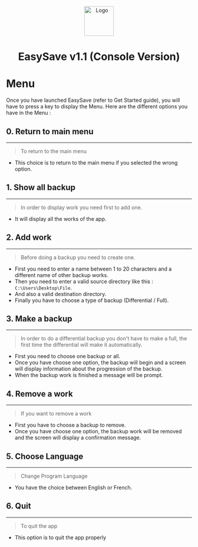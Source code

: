 <br />
<p align="center">
  <a href="https://dev.azure.com/ACALCGLK/EasySave/_git/EasySave?path=%2F&version=GBmaster">
    <img src="https://www.flaticon.com/svg/static/icons/svg/3790/3790894.svg" alt="Logo" width="80" height="80">
  </a>

  <h1 align="center"> EasySave v1.1 (Console Version)</h3>
</p>

# Menu
Once you have launched EasySave (refer to Get Started guide), you will have to press a key to display the Menu. Here are the different options you have in the Menu :

## 0. Return to main menu
-----------------
> To return to the main menu
* This choice is to return to the main menu if you selected the wrong option.

## 1. Show all backup
-----------------
> In order to display work you need first to add one.
* It will display all the works of the app.

## 2. Add work
-----------------
> Before doing a backup you need to create one.
* First you need to enter a name between 1 to 20 characters and a different name of other backup works.
* Then you need to enter a valid source directory like this : `C:\Users\Desktop\File`.
* And also a valid destination directory.
* Finally you have to choose a type of backup (Differential / Full).

## 3. Make a backup
-----------------
> In order to do a differential backup you don't have to make a full, the first time the differential will make it automatically.
* First you need to choose one backup or all.
* Once you have choose one option, the backup will begin and a screen will display information about the progression of the backup.
* When the backup work is finished a message will be prompt.

## 4. Remove a work
-----------------
> If you want to remove a work
* First you have to choose a backup to remove.
* Once you have choose one option, the backup work will be removed and the screen will display a confirmation message.

## 5. Choose Language
-----------------
> Change Program Language
* You have the choice between English or French.

## 6. Quit
-----------------
> To quit the app
* This option is to quit the app properly


